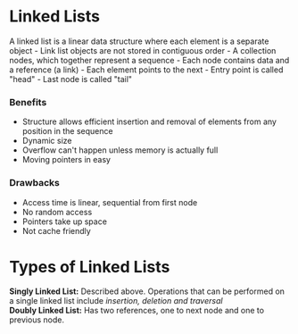 # Linked Lists
A linked list is a linear data structure where each element is a separate object
    - Link list objects are not stored in contiguous order
    - A collection nodes, which together represent a sequence
    - Each node contains data and a reference (a link)
    - Each element points to the next
    - Entry point is called "head"
    - Last node is called "tail"


### Benefits
- Structure allows efficient insertion and removal of elements from any position in the sequence
- Dynamic size
- Overflow can't happen unless memory is actually full
- Moving pointers in easy

### Drawbacks
- Access time is linear, sequential from first node
- No random access
- Pointers take up space
- Not cache friendly
# Types of Linked Lists
**Singly Linked List:** Described above. Operations that can be performed on a single linked list include *insertion, deletion and traversal* </br>
**Doubly Linked List:** Has two references, one to next node and one to previous node.
